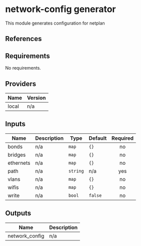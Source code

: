 <!-- BEGINNING OF PRE-COMMIT-TERRAFORM DOCS HOOK -->
# network-config generator

This module generates configuration for netplan

## References

## Requirements

No requirements.

## Providers

| Name | Version |
|------|---------|
| local | n/a |

## Inputs

| Name | Description | Type | Default | Required |
|------|-------------|------|---------|:--------:|
| bonds | n/a | `map` | `{}` | no |
| bridges | n/a | `map` | `{}` | no |
| ethernets | n/a | `map` | `{}` | no |
| path | n/a | `string` | n/a | yes |
| vlans | n/a | `map` | `{}` | no |
| wifis | n/a | `map` | `{}` | no |
| write | n/a | `bool` | `false` | no |

## Outputs

| Name | Description |
|------|-------------|
| network\_config | n/a |
<!-- END OF PRE-COMMIT-TERRAFORM DOCS HOOK -->
